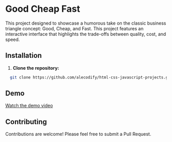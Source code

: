 # Good Cheap Fast

This project designed to showcase a humorous take on the classic business triangle concept: Good, Cheap, and Fast. This project features an interactive interface that highlights the trade-offs between quality, cost, and speed.

## Installation

1. **Clone the repository:**
```bash
  git clone https://github.com/alecodify/html-css-javascript-projects.git
```

## Demo
[Watch the demo video](https://github.com/user-attachments/assets/d4492f66-230e-453d-8da0-b0d29ed537c7)

## Contributing
Contributions are welcome! Please feel free to submit a Pull Request.